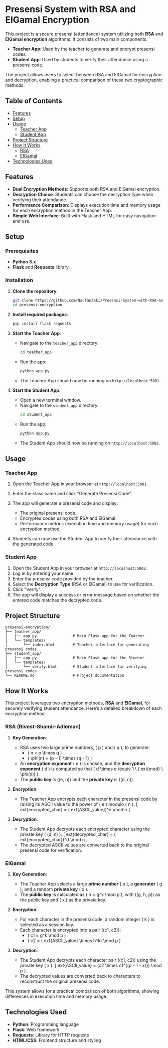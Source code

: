
# Presensi System with RSA and ElGamal Encryption

This project is a secure presensi (attendance) system utilizing both **RSA** and **ElGamal encryption** algorithms. It consists of two main components:
- **Teacher App**: Used by the teacher to generate and encrypt presensi codes.
- **Student App**: Used by students to verify their attendance using a presensi code.

The project allows users to select between RSA and ElGamal for encryption and decryption, enabling a practical comparison of these two cryptographic methods.

## Table of Contents

- [Features](#features)
- [Setup](#setup)
- [Usage](#usage)
  - [Teacher App](#teacher-app)
  - [Student App](#student-app)
- [Project Structure](#project-structure)
- [How It Works](#how-it-works)
  - [RSA](#rsa-rivest-shamir-adleman)
  - [ElGamal](#elgamal)
- [Technologies Used](#technologies-used)

## Features

- **Dual Encryption Methods**: Supports both RSA and ElGamal encryption.
- **Decryption Choice**: Students can choose the decryption type when verifying their attendance.
- **Performance Comparison**: Displays execution time and memory usage for each encryption method in the Teacher App.
- **Simple Web Interface**: Built with Flask and HTML for easy navigation and use.

## Setup

### Prerequisites

- **Python 3.x**
- **Flask** and **Requests** library

### Installation

1. **Clone the repository**:
    ```bash
    git clone https://github.com/NaufanZaki/Presensi-System-with-RSA-and-ElGamal-Encryption.git
    cd presensi-encryption
    ```

2. **Install required packages**:
    ```bash
    pip install flask requests
    ```

3. **Start the Teacher App**:
    - Navigate to the `teacher_app` directory:
      ```bash
      cd teacher_app
      ```
    - Run the app:
      ```bash
      python app.py
      ```
    - The Teacher App should now be running on `http://localhost:5001`.

4. **Start the Student App**:
    - Open a new terminal window.
    - Navigate to the `student_app` directory:
      ```bash
      cd student_app
      ```
    - Run the app:
      ```bash
      python app.py
      ```
    - The Student App should now be running on `http://localhost:5002`.

## Usage

### Teacher App

1. Open the Teacher App in your browser at `http://localhost:5001`.
2. Enter the class name and click "Generate Presensi Code".
3. The app will generate a presensi code and display:
   - The original presensi code.
   - Encrypted codes using both RSA and ElGamal.
   - Performance metrics (execution time and memory usage) for each encryption method.

4. Students can now use the Student App to verify their attendance with the generated code.

### Student App

1. Open the Student App in your browser at `http://localhost:5002`.
2. Log in by entering your name.
3. Enter the presensi code provided by the teacher.
4. Select the **Decryption Type** (RSA or ElGamal) to use for verification.
5. Click "Verify".
6. The app will display a success or error message based on whether the entered code matches the decrypted code.

## Project Structure

```
presensi-encryption/
├── teacher_app/
│   ├── app.py                # Main Flask app for the Teacher
│   └── templates/
│       └── index.html        # Teacher interface for generating presensi codes
├── student_app/
│   ├── app.py                # Main Flask app for the Student
│   └── templates/
│       └── verify.html       # Student interface for verifying presensi codes
└── README.md                 # Project documentation
```

## How It Works

This project leverages two encryption methods, **RSA** and **ElGamal**, for securely verifying student attendance. Here’s a detailed breakdown of each encryption method:

### RSA (Rivest-Shamir-Adleman)

1. **Key Generation**:
   - RSA uses two large prime numbers, \( p \) and \( q \), to generate:
     - \( n = p \times q \)
     - \( \phi(n) = (p - 1) \times (q - 1) \)
   - An **encryption exponent** \( e \) is chosen, and the **decryption exponent** \( d \) is computed so that \( d \times e \equiv 1 \ (	ext{mod} \ \phi(n)) \).
   - The **public key** is \((e, n)\) and the **private key** is \((d, n)\).

2. **Encryption**:
   - The Teacher App encrypts each character in the presensi code by raising its ASCII value to the power of \( e \) modulo \( n \):
     \[
     	ext{encrypted\_char} = (	ext{ASCII\_value})^e \mod n
     \]

3. **Decryption**:
   - The Student App decrypts each encrypted character using the private key \( (d, n) \):
     \[
     	ext{decrypted\_char} = (	ext{encrypted\_char})^d \mod n
     \]
   - The decrypted ASCII values are converted back to the original presensi code for verification.

### ElGamal

1. **Key Generation**:
   - The Teacher App selects a large **prime number** \( p \), a **generator** \( g \), and a random **private key** \( x \).
   - The **public key** is calculated as \( h = g^x \mod p \), with \((g, h, p)\) as the public key and \( x \) as the private key.

2. **Encryption**:
   - For each character in the presensi code, a random integer \( k \) is selected as a session key.
   - Each character is encrypted into a pair \((c1, c2)\):
     - \( c1 = g^k \mod p \)
     - \( c2 = (	ext{ASCII\_value} \times h^k) \mod p \)

3. **Decryption**:
   - The Student App decrypts each character pair \((c1, c2)\) using the private key \( x \):
     \[
     	ext{ASCII\_value} = (c2 \times c1^{(p - 1 - x)}) \mod p
     \]
   - The decrypted values are converted back to characters to reconstruct the original presensi code.

This system allows for a practical comparison of both algorithms, showing differences in execution time and memory usage.

## Technologies Used

- **Python**: Programming language
- **Flask**: Web framework
- **Requests**: Library for HTTP requests
- **HTML/CSS**: Frontend structure and styling
